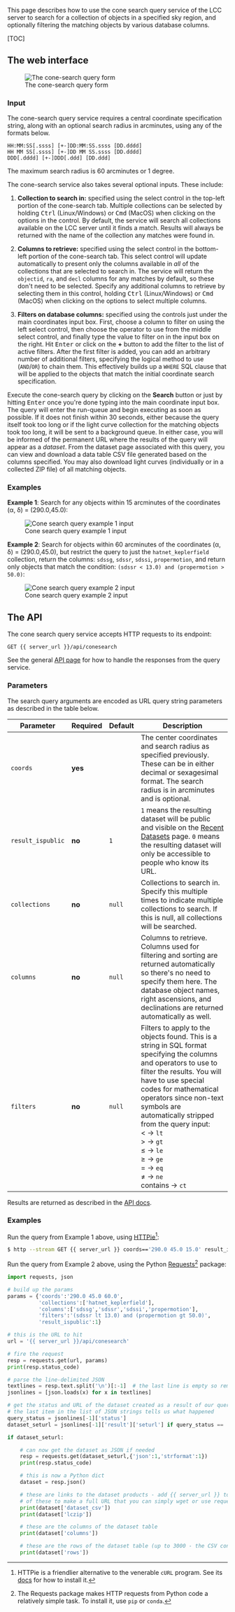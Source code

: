 This page describes how to use the cone search query service of the LCC server
to search for a collection of objects in a specified sky region, and optionally
filtering the matching objects by various database columns.

[TOC]

## The web interface

<figure class="figure">
  <img src="/server-static/lcc-server-search-conesearch.png"
       class="figure-img img-fluid"
       alt="The cone-search query form">
  <figcaption class="figure-caption text-center">
    The cone-search query form
  </figcaption>
</figure>


### Input

The cone-search query service requires a central coordinate specification
string, along with an optional search radius in arcminutes, using any of the
formats below.

```
HH:MM:SS[.ssss] [+-]DD:MM:SS.ssss [DD.dddd]
HH MM SS[.ssss] [+-]DD MM SS.ssss [DD.dddd]
DDD[.dddd] [+-]DDD[.ddd] [DD.ddd]
```

The maximum search radius is 60 arcminutes or 1 degree.

The cone-search service also takes several optional inputs. These include:

1. **Collection to search in:** specified using the select control in the
   top-left portion of the cone-search tab. Multiple collections can be selected
   by holding <kbd>Ctrl</kbd> (Linux/Windows) or <kbd>Cmd</kbd> (MacOS) when
   clicking on the options in the control. By default, the service will search
   all collections available on the LCC server until it finds a match. Results
   will always be returned with the name of the collection any matches were
   found in.

2. **Columns to retrieve:** specified using the select control in the
   bottom-left portion of the cone-search tab. This select control will update
   automatically to present only the columns available in *all* of the
   collections that are selected to search in. The service will return the
   `objectid`, `ra`, and `decl` columns for any matches by default, so these
   don't need to be selected. Specify any additional columns to retrieve by
   selecting them in this control, holding <kbd>Ctrl</kbd> (Linux/Windows) or
   <kbd>Cmd</kbd> (MacOS) when clicking on the options to select multiple
   columns.

3. **Filters on database columns:** specified using the controls just under the
   main coordinates input box. First, choose a column to filter on using the
   left select control, then choose the operator to use from the middle select
   control, and finally type the value to filter on in the input box on the
   right. Hit <kbd>Enter</kbd> or click on the **+** button to add the filter to
   the list of active filters. After the first filter is added, you can add an
   arbitrary number of additional filters, specifying the logical method to use
   (`AND`/`OR`) to chain them. This effectively builds up a `WHERE` SQL clause
   that will be applied to the objects that match the initial coordinate search
   specification.

Execute the cone-search query by clicking on the **Search** button or just by
hitting <kbd>Enter</kbd> once you're done typing into the main coordinate input
box. The query will enter the run-queue and begin executing as soon as
possible. If it does not finish within 30 seconds, either because the query
itself took too long or if the light curve collection for the matching objects
took too long, it will be sent to a background queue. In either case, you will
be informed of the permanent URL where the results of the query will appear as a
*dataset*. From the dataset page associated with this query, you can view and
download a data table CSV file generated based on the columns specified. You may
also download light curves (individually or in a collected ZIP file) of all
matching objects.

### Examples

**Example 1**: Search for any objects within 15 arcminutes of the coordinates
(&alpha;, &delta;) = (290.0,45.0):

<figure class="figure">
  <img src="/server-static/lcc-server-conesearch-example1.png"
       class="figure-img img-fluid"
       alt="Cone search query example 1 input">
  <figcaption class="figure-caption text-center">
    Cone search query example 1 input
  </figcaption>
</figure>

**Example 2**: Search for objects within 60 arcminutes of the coordinates
(&alpha;, &delta;) = (290.0,45.0), but restrict the query to just the
`hatnet_keplerfield` collection, return the columns: `sdssg`, `sdssr`, `sdssi`,
`propermotion`, and return only objects that match the condition: `(sdssr < 13.0)
and (propermotion > 50.0)`:

<figure class="figure">
  <img src="/server-static/lcc-server-conesearch-example2.png"
       class="figure-img img-fluid"
       alt="Cone search query example 2 input">
  <figcaption class="figure-caption text-center">
    Cone search query example 2 input
  </figcaption>
</figure>


## The API

The cone search query service accepts HTTP requests to its endpoint:

```
GET {{ server_url }}/api/conesearch
```

See the general [API page](/docs/api) for how to handle the responses from the query service.

### Parameters

The search query arguments are encoded as URL query string parameters as
described in the table below.

Parameter          | Required | Default | Description
------------------ | -------- | ------- | -----------
`coords`           | **yes**  |         | The center coordinates and search radius as specified previously. These can be in either decimal or sexagesimal format. The search radius is in arcminutes and is optional.
`result_ispublic`  | **no**   | `1`     | `1` means the resulting dataset will be public and visible on the [Recent Datasets](/datasets) page. `0` means the resulting dataset will only be accessible to people who know its URL.
`collections`      | **no**   | `null`  | Collections to search in. Specify this multiple times to indicate multiple collections to search. If this is null, all collections will be searched.
`columns`          | **no**   | `null`  | Columns to retrieve. Columns used for filtering and sorting are returned automatically so there's no need to specify them here. The database object names, right ascensions, and declinations are returned automatically as well.
`filters`          | **no**   | `null`  | Filters to apply to the objects found. This is a string in SQL format specifying the columns and operators to use to filter the results. You will have to use special codes for mathematical operators since non-text symbols are automatically stripped from the query input:<br>&lt; &rarr; `lt`<br> &gt; &rarr; `gt`<br> &le; &rarr; `le`<br> &ge; &rarr; `ge`<br> = &rarr; `eq`<br> &ne; &rarr; `ne`<br> contains &rarr; `ct`

Results are returned as described in the [API docs](/docs/api).


### Examples

Run the query from Example 1 above, using [HTTPie](https://httpie.org)[^1]:

```bash
$ http --stream GET {{ server_url }} coords=='290.0 45.0 15.0' result_ispublic=='1'
```

Run the query from Example 2 above, using the Python
[Requests](http://docs.python-requests.org/en/master/)[^2] package:

```python
import requests, json

# build up the params
params = {'coords':'290.0 45.0 60.0',
          'collections':['hatnet_keplerfield'],
          'columns':['sdssg','sdssr','sdssi','propermotion'],
          'filters':'(sdssr lt 13.0) and (propermotion gt 50.0)',
          'result_ispublic':1}

# this is the URL to hit
url = '{{ server_url }}/api/conesearch'

# fire the request
resp = requests.get(url, params)
print(resp.status_code)

# parse the line-delimited JSON
textlines = resp.text.split('\n')[:-1]  # the last line is empty so remove it
jsonlines = [json.loads(x) for x in textlines]

# get the status and URL of the dataset created as a result of our query
# the last item in the list of JSON strings tells us what happened
query_status = jsonlines[-1]['status']
dataset_seturl = jsonlines[-1]['result']['seturl'] if query_status == 'ok' else None

if dataset_seturl:

    # can now get the dataset as JSON if needed
    resp = requests.get(dataset_seturl,{'json':1,'strformat':1})
    print(resp.status_code)

    # this is now a Python dict
    dataset = resp.json()

    # these are links to the dataset products - add {{ server_url }} to the front
    # of these to make a full URL that you can simply wget or use requests again.
    print(dataset['dataset_csv'])
    print(dataset['lczip'])

    # these are the columns of the dataset table
    print(dataset['columns'])

    # these are the rows of the dataset table (up to 3000 - the CSV contains everything)
    print(dataset['rows'])
```

[^1]: HTTPie is a friendlier alternative to the venerable `cURL`
program. See its [docs](https://httpie.org/doc#installation) for how to install
it.
[^2]: The Requests package makes HTTP requests from Python code a relatively simple
task. To install it, use `pip` or `conda`.
